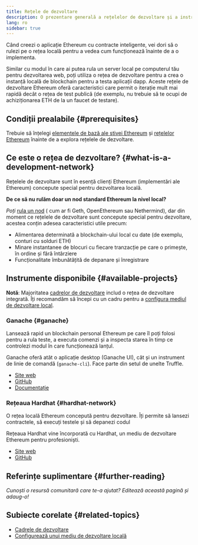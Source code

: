 ```yaml
---
title: Rețele de dezvoltare
description: O prezentare generală a rețelelor de dezvoltare și a instrumentelor disponibile pentru a ajuta la construirea aplicațiilor Ethereum.
lang: ro
sidebar: true
---
```


Când creezi o aplicație Ethereum cu contracte inteligente, vei dori să o rulezi pe o rețea locală pentru a vedea cum funcționează înainte de a o implementa.

Similar cu modul în care ai putea rula un server local pe computerul tău pentru dezvoltarea web, poți utiliza o rețea de dezvoltare pentru a crea o instanță locală de blockchain pentru a testa aplicații dapp. Aceste rețele de dezvoltare Ethereum oferă caracteristici care permit o iterație mult mai rapidă decât o rețea de test publică (de exemplu, nu trebuie să te ocupi de achiziționarea ETH de la un faucet de testare).

## Condiții prealabile {#prerequisites}

Trebuie să înțelegi [elementele de bază ale stivei Ethereum](/developers/docs/ethereum-stack/) și [rețelelor Ethereum](/developers/docs/networks/) înainte de a explora rețelele de dezvoltare.

## Ce este o rețea de dezvoltare? {#what-is-a-development-network}

Rețelele de dezvoltare sunt în esență clienți Ethereum (implementări ale Ethereum) concepute special pentru dezvoltarea locală.

**De ce să nu rulăm doar un nod standard Ethereum la nivel local?**

_Poți_ [rula un nod](/developers/docs/nodes-and-clients/#running-your-own-node) ( cum ar fi Geth, OpenEthereum sau Nethermind), dar din moment ce rețelele de dezvoltare sunt concepute special pentru dezvoltare, acestea conțin adesea caracteristici utile precum:

- Alimentarea determinată a blockchain-ului local cu date (de exemplu, conturi cu solduri ETH)
- Minare instantanee de blocuri cu fiecare tranzacție pe care o primește, în ordine și fără întârziere
- Funcționalitate îmbunătățită de depanare și înregistrare

## Instrumente disponibile {#available-projects}

**Notă**: Majoritatea [cadrelor de dezvoltare](/developers/docs/frameworks/) includ o rețea de dezvoltare integrată. Îți recomandăm să începi cu un cadru pentru a [configura mediul de dezvoltare local](/developers/local-environment/).

### Ganache {#ganache}

Lansează rapid un blockchain personal Ethereum pe care îl poți folosi pentru a rula teste, a executa comenzi și a inspecta starea în timp ce controlezi modul în care funcționează lanțul.

Ganache oferă atât o aplicație desktop (Ganache UI), cât și un instrument de linie de comandă (`ganache-cli`). Face parte din setul de unelte Truffle.

- [Site web](https://www.trufflesuite.com/ganache)
- [GitHub](https://github.com/trufflesuite/ganache)
- [Documentație](https://www.trufflesuite.com/docs/ganache/overview)

### Rețeaua Hardhat {#hardhat-network}

O rețea locală Ethereum concepută pentru dezvoltare. Îți permite să lansezi contractele, să execuți testele și să depanezi codul

Rețeaua Hardhat vine încorporată cu Hardhat, un mediu de dezvoltare Ethereum pentru profesioniști.

- [Site web](https://hardhat.org/)
- [GitHub](https://github.com/nomiclabs/hardhat)

## Referințe suplimentare {#further-reading}

_Cunoști o resursă comunitară care te-a ajutat? Editează această pagină și adaug-o!_

## Subiecte corelate {#related-topics}

- [Cadrele de dezvoltare](/developers/docs/frameworks/)
- [Configurează unui mediu de dezvoltare locală](/developers/local-environment/)

